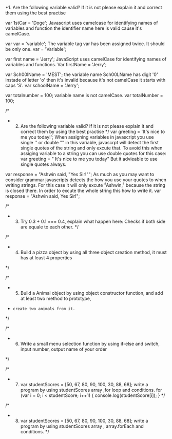 *1. Are the following variable valid? If it is not please explain it and correct them using the best practise

var 1stCar = 'Doge'; Javascript uses camelcase for identifying names of variables and function the identifier name here is valid cause it's camelCase.
  
var var = 'variable'; The variable tag var has been assigned twice. It should be only one.
  var = 'Variable';

var first name = 'Jerry';
  JavaScript uses camelCase for identifying names of variables and functions. 
  Var firstName = 'Jerry';
 
var Sch00lName = 'MEST'; the variable name Sch00LName has digit '0' instade of letter 'o' then it's invalid because it's not camelCase it starts with caps 'S'.
  var schoolName = 'Jerry';

var totalnumber = 100; variable name is not camelCase.
  var totalNumber = 100;

/*
 * 2. Are the following variable valid? If it is not please explain it and correct them by using the best practise
 */
var greeting  =  'It's nice to me you today!'; When assigning variables in javascript you use single '' or double "" in this variable, javascrpt will detect the first single quotes of the string and only excute that. To avoid this when assiging variable to a string you can use double quotes for this case: 
  var greeting = " It's nice to me you today"
  But it advieable to use single quotes always.
  
var response = "Ashwin said, "Yes Sir!""; As much as you may want to consider grammar javascripts detects the how you use your quotes to when writing strings. For this case it will only excute "Ashwin," because the string is closed there. In order to excute the whole string this how to write it.
  var response = "Ashwin said, Yes Sir!";


/*
 * 3. Try 0.3 + 0.1 === 0.4, explain what happen here: Checks if both side are equale to each other.
 */


/*
 * 4. Build a pizza object by using all three object creation method, it must has at least 4 properties
 

 */

/*
 *  5. Build a Animal object by using object constructor function, and add at least two method to prototype,
 *     create two animals from it.
 */

/*
 * 6. Write a small menu selection function by using if-else and switch, input number, output name of your order
            
 */

/*
 * 7. var studentScores = [50, 67, 80, 90, 100, 30, 88, 68]; write a program by using studentScores array ,for loop and conditions.
  for (var i = 0; i < studentScore; i++1) {
      console.log(studentScore[i]);
  }
 */

/*
 * 8. var studentScores = [50, 67, 80, 90, 100, 30, 88, 68]; write a program by using studentScores array , array.forEach and conditions.
 */
